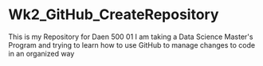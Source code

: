 # Wk2_GitHub_CreateRepository
This is my Repository for Daen 500 01
I am taking a Data Science Master's Program and trying to learn how to use GitHub to manage changes to code in an organized way

